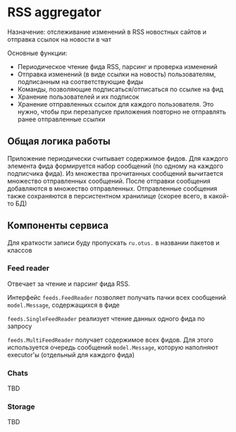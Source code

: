 # RSS aggregator

Назначение: отслеживание изменений в RSS новостных сайтов и отправка ссылок на новости в чат

Основные функции:
* Периодическое чтение фида RSS, парсинг и проверка изменений
* Отправка изменений (в виде ссылки на новость) пользователям, подписанным на соответствующие фиды
* Команды, позволяющие подписаться/отписаться по ссылке на фид
* Хранение пользователей и их подписок
* Хранение отправленных ссылок для каждого пользователя. Это нужно, чтобы при перезапуске приложения повторно не
отправлять ранее отправленные ссылки

## Общая логика работы

Приложение периодически считывает содержимое фидов. Для каждого элемента фида формируется набор сообщений (по одному на
каждого подписчика фида). Из множества прочитанных сообщений вычитается множество отправленных сообщений. После отправки
сообщения добавляются в множество отправленных. Отправленные сообщения также сохраняются в персистентном хранилище
(скорее всего, в какой-то БД)

## Компоненты сервиса

Для краткости записи буду пропускать `ru.otus.` в названии пакетов и классов 

### Feed reader

Отвечает за чтение и парсинг фида RSS.

Интерфейс `feeds.FeedReader` позволяет получать пачки всех сообщений `model.Message`, содержащихся в фиде

`feeds.SingleFeedReader` реализует чтение данных одного фида по запросу

`feeds.MultiFeedReader` получает содержимое всех фидов. Для этого используется очередь сообщений `model.Message`,
которую наполняют executor'ы (отдельный для каждого фида)

### Chats

TBD

### Storage

TBD
